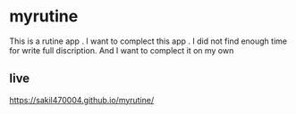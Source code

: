 # myrutine

This is a rutine app . I want to complect this app . I did not find enough time for write full discription.
And I want to complect it on my own

## live
https://sakil470004.github.io/myrutine/
